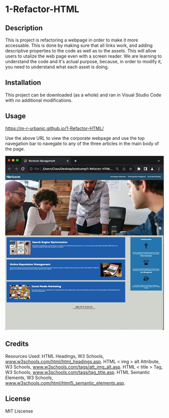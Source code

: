 # 1-Refactor-HTML

## Description

This is project is refactoring a webpage in order to make it more accessable. This is done by making sure that all links work, and adding descriptive properties to the code as well as to the assets. This will allow users to utalize the web page even with a screen reader. We are learning to understand the code and it's actual purpose, because, in order to modify it, you need to understand what each asset is doing.

## Installation

This project can be downloaded (as a whole) and ran in Visual Studio Code with no additional modifications.

## Usage

https://m-r-urbanic.github.io/1-Refactor-HTML/

Use the above URL to view the corporate webpage and use the top navegation bar to navegate to any of the three articles in the main body of the page.

![image of refactored webpage](Develop/assets/images/screenshot.jpg)

## Credits

Resources Used:
HTML Headings, W3 Schools, www.w3schools.com/html/html_headings.asp. 
HTML < img > alt Attribute, W3 Schools, www.w3schools.com/tags/att_img_alt.asp. 
HTML < title > Tag, W3 Schools, www.w3schools.com/tags/tag_title.asp. 
HTML Semantic Elements, W3 Schools, www.w3schools.com/html/html5_semantic_elements.asp. 

## License

MIT Liscense